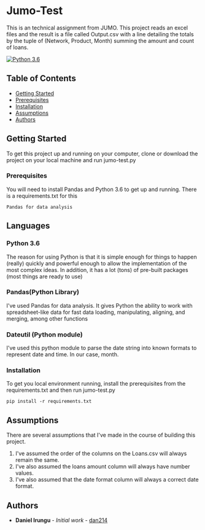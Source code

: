 # Jumo-Test

This is an technical assignment from JUMO. This project reads an excel files and the result is a file called Output.csv with a line detailing the totals by the tuple of (Network, Product, Month) summing the amount and count of loans.

[![Python 3.6](https://img.shields.io/badge/python-3.6-blue.svg)](https://www.python.org/downloads/release/python-360/)

Table of Contents
-----------------

  * [Getting Started](#getting-started)
  * [Prerequisites](#prerequisites)
  * [Installation](#installation)
  * [Assumptions](#assumptions)
  * [Authors](#authors)

## Getting Started

To get this project up and running on your computer, clone or download the project on your local machine and run jumo-test.py

### Prerequisites

You will need to install Pandas and Python 3.6 to get up and running. There is a requirements.txt for this

```
Pandas for data analysis
```
## Languages

### Python 3.6
The reason for using Python is that it is simple enough for things to happen (really) quickly and powerful enough to allow the implementation of the most complex ideas. In addition, it has a lot (tons) of pre-built packages (most things are ready to use)

### Pandas(Python Library)
I've used Pandas for data analysis. It gives Python the ability to work with spreadsheet-like data for fast data loading, manipulating, aligning, and merging, among other functions

### Dateutil (Python module)
I've used this python module to parse the date string into known formats to represent date and time. In our case, month.


### Installation

To get you local environment running, install the prerequisites from the requirements.txt and then run jumo-test.py

```
pip install -r requirements.txt
```
## Assumptions

There are several assumptions that I've made in the course of building this project.

1. I've assumed the order of the columns on the Loans.csv will always remain the same.
2. I've also assumed the loans amount column will always have number values.
3. I've also assumed that the date format column will always a correct date format.

## Authors

* **Daniel Irungu** - *Initial work* - [dan214](https://github.com/dan214)


